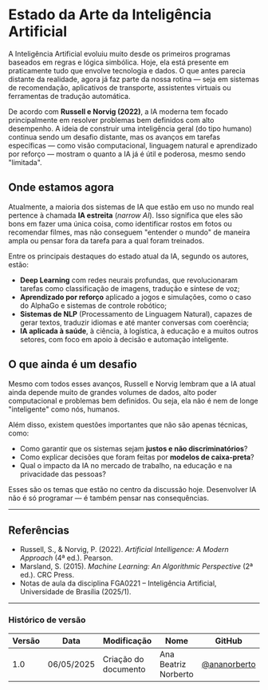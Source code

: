 # Estado da Arte da Inteligência Artificial

A Inteligência Artificial evoluiu muito desde os primeiros programas baseados em regras e lógica simbólica. Hoje, ela está presente em praticamente tudo que envolve tecnologia e dados. O que antes parecia distante da realidade, agora já faz parte da nossa rotina — seja em sistemas de recomendação, aplicativos de transporte, assistentes virtuais ou ferramentas de tradução automática.

De acordo com **Russell e Norvig (2022)**, a IA moderna tem focado principalmente em resolver problemas bem definidos com alto desempenho. A ideia de construir uma inteligência geral (do tipo humano) continua sendo um desafio distante, mas os avanços em tarefas específicas — como visão computacional, linguagem natural e aprendizado por reforço — mostram o quanto a IA já é útil e poderosa, mesmo sendo "limitada".

## Onde estamos agora

Atualmente, a maioria dos sistemas de IA que estão em uso no mundo real pertence à chamada **IA estreita** (*narrow AI*). Isso significa que eles são bons em fazer uma única coisa, como identificar rostos em fotos ou recomendar filmes, mas não conseguem "entender o mundo" de maneira ampla ou pensar fora da tarefa para a qual foram treinados.

Entre os principais destaques do estado atual da IA, segundo os autores, estão:

- **Deep Learning** com redes neurais profundas, que revolucionaram tarefas como classificação de imagens, tradução e síntese de voz;
- **Aprendizado por reforço** aplicado a jogos e simulações, como o caso do AlphaGo e sistemas de controle robótico;
- **Sistemas de NLP** (Processamento de Linguagem Natural), capazes de gerar textos, traduzir idiomas e até manter conversas com coerência;
- **IA aplicada à saúde**, à ciência, à logística, à educação e a muitos outros setores, com foco em apoio à decisão e automação inteligente.

## O que ainda é um desafio

Mesmo com todos esses avanços, Russell e Norvig lembram que a IA atual ainda depende muito de grandes volumes de dados, alto poder computacional e problemas bem definidos. Ou seja, ela não é nem de longe "inteligente" como nós, humanos.

Além disso, existem questões importantes que não são apenas técnicas, como:

- Como garantir que os sistemas sejam **justos e não discriminatórios**?
- Como explicar decisões que foram feitas por **modelos de caixa-preta**?
- Qual o impacto da IA no mercado de trabalho, na educação e na privacidade das pessoas?

Esses são os temas que estão no centro da discussão hoje. Desenvolver IA não é só programar — é também pensar nas consequências.

---

## Referências

- Russell, S., & Norvig, P. (2022). *Artificial Intelligence: A Modern Approach* (4ª ed.). Pearson.  
- Marsland, S. (2015). *Machine Learning: An Algorithmic Perspective* (2ª ed.). CRC Press.  
- Notas de aula da disciplina FGA0221 – Inteligência Artificial, Universidade de Brasília (2025/1).

---

### Histórico de versão

| Versão | Data       | Modificação         | Nome                 | GitHub                                      |
|--------|------------|---------------------|----------------------|---------------------------------------------|
| 1.0    | 06/05/2025 | Criação do documento | Ana Beatriz Norberto | [@ananorberto](https://github.com/ananorberto) |
